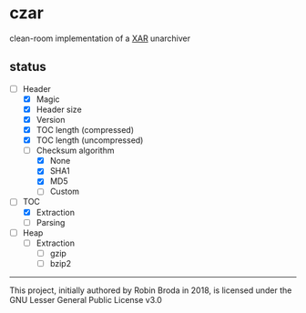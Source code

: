 # czar

clean-room implementation of a [XAR](https://en.wikipedia.org/wiki/Xar_%28archiver%29) unarchiver

## status

- [ ] Header
	- [x] Magic
	- [x] Header size
	- [x] Version
	- [x] TOC length (compressed)
	- [x] TOC length (uncompressed)
	- [ ] Checksum algorithm
		- [x] None
		- [x] SHA1
		- [x] MD5
		- [ ] Custom
- [ ] TOC
	- [x] Extraction
	- [ ] Parsing
- [ ] Heap
	- [ ] Extraction
		- [ ] gzip
		- [ ] bzip2

---

This project, initially authored by Robin Broda in 2018, is licensed under the GNU Lesser General Public License v3.0
